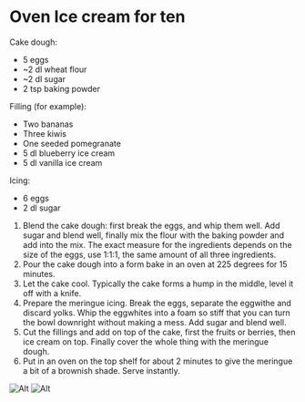 # Oven Ice cream for ten

Cake dough:
- 5 eggs
- ~2 dl wheat flour
- ~2 dl sugar
- 2 tsp baking powder

Filling (for example):
- Two bananas
- Three kiwis
- One seeded pomegranate
- 5 dl blueberry ice cream
- 5 dl vanilla ice cream

Icing:
- 6 eggs
- 2 dl sugar

1. Blend the cake dough: first break the eggs, and whip them well. Add sugar and blend well, finally mix the flour with the baking powder and add into the mix. The exact measure for the ingredients depends on the size of the eggs, use 1:1:1, the same amount of all three ingredients.
2. Pour the cake dough into a form bake in an oven at 225 degrees for 15 minutes.
3. Let the cake cool. Typically the cake forms a hump in the middle, level it off with a knife.
4. Prepare the meringue icing. Break the eggs, separate the eggwithe and discard yolks. Whip the eggwhites into a foam so stiff that you can turn the bowl downright without making a mess. Add sugar and blend well.
5. Cut the fillings and add on top of the cake, first the fruits or berries, then ice cream on top. Finally cover the whole thing with the meringue dough.
6. Put in an oven on the top shelf for about 2 minutes to give the meringue a bit of a brownish shade. Serve instantly.


![Alt](https://raw.github.com/nali/versioned-cookbook/master/pictures/ovenice1.jpg)
![Alt](https://raw.github.com/nali/versioned-cookbook/master/pictures/ovenice2.jpg)




